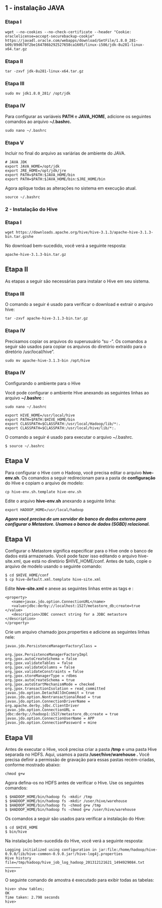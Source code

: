 ## 1 - instalação JAVA

### Etapa I

```shell
wget --no-cookies --no-check-certificate --header "Cookie: oraclelicense=accept-securebackup-cookie" https://javadl.oracle.com/webapps/download/GetFile/1.8.0_281-b09/89d678f2be164786b292527658ca1605/linux-i586/jdk-8u281-linux-x64.tar.gz
```

### Etapa II

```shell
tar -zxvf jdk-8u281-linux-x64.tar.gz
```

### Etapa III

```shell
sudo mv jdk1.8.0_281/ /opt/jdk
```

### Etapa IV

Para configurar as variáveis **PATH** e **JAVA_HOME**, adicione os seguintes comandos ao arquivo **~/.bashrc.**

```shell
sudo nano ~/.bashrc
```

### Etapa V

Incluir no final do arquivo as variárias de ambiente do JAVA.

```SHELL
# JAVA JDK
export JAVA_HOME=/opt/jdk
export JRE_HOME=/opt/jdk/jre
export PATH=$PATH:$JAVA_HOME/bin
export PATH=$PATH:$JAVA_HOME/bin:$JRE_HOME/bin
```

Agora aplique todas as alterações no sistema em execução atual.

```shell
source ~/.bashrc
```

### 2 - Instalação  do Hive

### **Etapa I**

```SHELL
wget https://downloads.apache.org/hive/hive-3.1.3/apache-hive-3.1.3-bin.tar.gzshe
```

No download bem-sucedido, você verá a seguinte resposta:

```shell
apache-hive-3.1.3-bin.tar.gz
```

## Etapa II

As etapas a seguir são necessárias para instalar o Hive em seu sistema.

### Etapa III

O comando a seguir é usado para verificar o download e extrair o arquivo hive:

```shell
tar -zxvf apache-hive-3.1.3-bin.tar.gz
```

### Etapa IV

Precisamos copiar os arquivos do superusuário “su -”. Os comandos a seguir são usados para copiar os arquivos do diretório extraído para o diretório /usr/local/hive”.

```shell
sudo mv apache-hive-3.1.3-bin /opt/hive
```

### Etapa IV 

Configurando o ambiente para o Hive

Você pode configurar o ambiente Hive anexando as seguintes linhas ao arquivo **~/.bashrc** :

```shell
sudo nano ~/.bashrc
```

```shell
export HIVE_HOME=/usr/local/hive
export PATH=$PATH:$HIVE_HOME/bin
export CLASSPATH=$CLASSPATH:/usr/local/Hadoop/lib/*:.
export CLASSPATH=$CLASSPATH:/usr/local/hive/lib/*:.
```

O comando a seguir é usado para executar o arquivo ~/.bashrc.

```shell
$ source ~/.bashrc
```

## Etapa V

Para configurar o Hive com o Hadoop, você precisa editar o arquivo **hive-env.sh**. Os comandos a seguir redirecionam para a pasta de **configuração** do Hive e copiam o arquivo de modelo:

```shell
cp hive-env.sh.template hive-env.sh
```

Edite o arquivo **hive-env.sh** anexando a seguinte linha:

```shell
export HADOOP_HOME=/usr/local/hadoop
```

 

***Agora você precisa de um servidor de banco de dados externo para configurar o Metastore. Usamos o banco de dados (SGBD) relacional.***



## Etapa VI

Configurar o Metastore significa especificar para o Hive onde o banco de dados está armazenado. Você pode fazer isso editando o arquivo hive-site.xml, que está no diretório $HIVE_HOME/conf. Antes de tudo, copie o arquivo de modelo usando o seguinte comando:

```
$ cd $HIVE_HOME/conf
$ cp hive-default.xml.template hive-site.xml
```

Edite **hive-site.xml** e anexe as seguintes linhas entre as tags <configuration> e </configuration>:

```
<property>
   <name>javax.jdo.option.ConnectionURL</name>
   <value>jdbc:derby://localhost:1527/metastore_db;create=true </value>
   <description>JDBC connect string for a JDBC metastore </description>
</property>
```

Crie um arquivo chamado jpox.properties e adicione as seguintes linhas nele:

```
javax.jdo.PersistenceManagerFactoryClass =

org.jpox.PersistenceManagerFactoryImpl
org.jpox.autoCreateSchema = false
org.jpox.validateTables = false
org.jpox.validateColumns = false
org.jpox.validateConstraints = false
org.jpox.storeManagerType = rdbms
org.jpox.autoCreateSchema = true
org.jpox.autoStartMechanismMode = checked
org.jpox.transactionIsolation = read_committed
javax.jdo.option.DetachAllOnCommit = true
javax.jdo.option.NontransactionalRead = true
javax.jdo.option.ConnectionDriverName = org.apache.derby.jdbc.ClientDriver
javax.jdo.option.ConnectionURL = jdbc:derby://hadoop1:1527/metastore_db;create = true
javax.jdo.option.ConnectionUserName = APP
javax.jdo.option.ConnectionPassword = mine
```

## Etapa VII 

Antes de executar o Hive, você precisa criar a pasta **/tmp** e uma pasta Hive separada no HDFS. Aqui, usamos a pasta **/user/hive/warehouse .** Você precisa definir a permissão de gravação para essas pastas recém-criadas, conforme mostrado abaixo:

```
chmod g+w
```

Agora defina-os no HDFS antes de verificar o Hive. Use os seguintes comandos:

```
$ $HADOOP_HOME/bin/hadoop fs -mkdir /tmp 
$ $HADOOP_HOME/bin/hadoop fs -mkdir /user/hive/warehouse
$ $HADOOP_HOME/bin/hadoop fs -chmod g+w /tmp 
$ $HADOOP_HOME/bin/hadoop fs -chmod g+w /user/hive/warehouse
```

Os comandos a seguir são usados para verificar a instalação do Hive:

```
$ cd $HIVE_HOME
$ bin/hive
```

Na instalação bem-sucedida do Hive, você verá a seguinte resposta:

```
Logging initialized using configuration in jar:file:/home/hadoop/hive-0.9.0/lib/hive-common-0.9.0.jar!/hive-log4j.properties 
Hive history file=/tmp/hadoop/hive_job_log_hadoop_201312121621_1494929084.txt
………………….
hive>
```

O seguinte comando de amostra é executado para exibir todas as tabelas:

```
hive> show tables; 
OK 
Time taken: 2.798 seconds 
hive>
```
